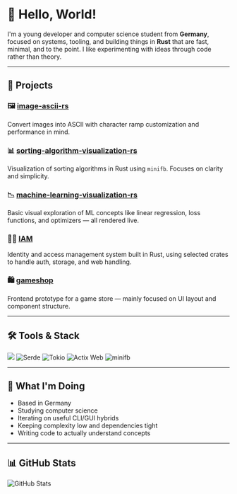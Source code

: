 # 👋 Hello, World!

I'm a young developer and computer science student from **Germany**, focused on systems, tooling, and building things in **Rust** that are fast, minimal, and to the point. I like experimenting with ideas through code rather than theory.

---

## 🧪 Projects

### 🖼️ [image-ascii-rs](https://github.com/LowPolyCat1/image-ascii-rs)
Convert images into ASCII with character ramp customization and performance in mind.

### 📊 [sorting-algorithm-visualization-rs](https://github.com/LowPolyCat1/sorting-algorithm-visualization-rs)
Visualization of sorting algorithms in Rust using `minifb`. Focuses on clarity and simplicity.

### 📉 [machine-learning-visualization-rs](https://github.com/LowPolyCat1/machine-learning-visualization-rs)
Basic visual exploration of ML concepts like linear regression, loss functions, and optimizers — all rendered live.

### 🧑‍💼 [IAM](https://github.com/LowPolyCat1/IAM)
Identity and access management system built in Rust, using selected crates to handle auth, storage, and web handling.

### 🛍️ [gameshop](https://github.com/LowPolyCat1/gameshop)
Frontend prototype for a game store — mainly focused on UI layout and component structure.

---

## 🛠️ Tools & Stack

<p align="left">
  <img src="https://img.shields.io/badge/Rust-000?style=for-the-badge&logo=rust&logoColor=white" />
  <img src="https://img.shields.io/badge/Serde-%23cb3c30?style=for-the-badge&logo=databricks&logoColor=white" alt="Serde" />
  <img src="https://img.shields.io/badge/Tokio-5c4ee5?style=for-the-badge&logo=Tokio&logoColor=white" alt="Tokio" />
  <img src="https://img.shields.io/badge/Actix%20Web-5b89c8?style=for-the-badge&logo=Actix&logoColor=white" alt="Actix Web" />
  <img src="https://img.shields.io/badge/minifb-grey?style=for-the-badge" alt="minifb" />
</p>

---

## 🚧 What I'm Doing

- Based in Germany  
- Studying computer science  
- Iterating on useful CLI/GUI hybrids  
- Keeping complexity low and dependencies tight  
- Writing code to actually understand concepts

---

## 📊 GitHub Stats

![GitHub Stats](https://github-readme-stats.vercel.app/api?username=lowpolycat1&show_icons=true&theme=tokyonight)
